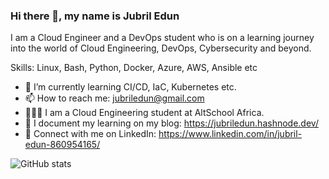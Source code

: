 ### Hi there 👋, my name is Jubril Edun

I am a Cloud Engineer and a DevOps student who is on a learning journey into the world of Cloud Engineering, DevOps, Cybersecurity and beyond.

Skills: Linux, Bash, Python, Docker, Azure, AWS, Ansible etc
- 🌱 I’m currently learning CI/CD, IaC, Kubernetes etc. 
- 📫 How to reach me: jubriledun@gmail.com
- 👨🏻‍🎓 I am a Cloud Engineering student at AltSchool Africa.
- 📘 I document my learning on my blog: https://jubriledun.hashnode.dev/
- 👔 Connect with me on LinkedIn: https://www.linkedin.com/in/jubril-edun-860954165/
  
![GitHub stats](https://github-readme-stats.vercel.app/api?username=jubriledun&show_icons=true)   

